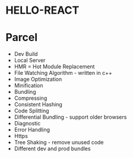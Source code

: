 # HELLO-REACT

# Parcel

- Dev Build
- Local Server
- HMR = Hot Module Replacement
- File Watching Algorithm - written in c++
- Image Optimization
- Minification
- Bundling
- Compressing
- Consistent Hashing
- Code Splitting
- Differential Bundling - support older browsers
- Diagnostic
- Error Handling
- Https
- Tree Shaking - remove unused code
- Different dev and prod bundles
